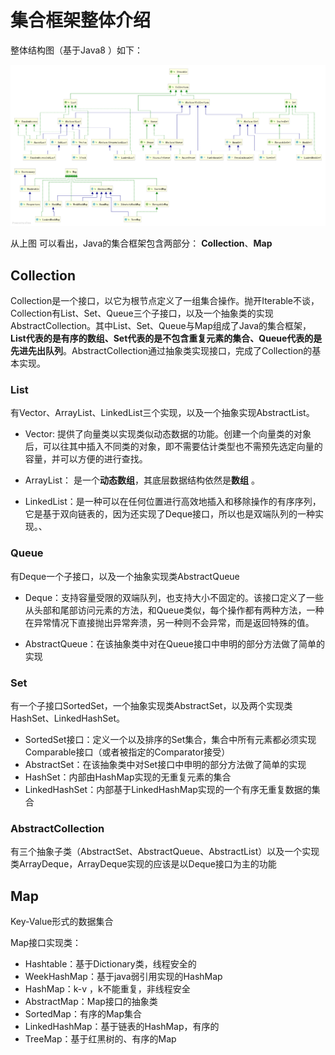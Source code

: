 # 集合框架整体介绍

整体结构图（基于Java8 ）如下：

![整体架构图](notes/se/collection/UtilCollection.png)

从上图 可以看出，Java的集合框架包含两部分： **Collection**、**Map**

## Collection

Collection是一个接口，以它为根节点定义了一组集合操作。抛开Iterable不谈，Collection有List、Set、Queue三个子接口，以及一个抽象类的实现AbstractCollection。其中List、Set、Queue与Map组成了Java的集合框架，**List代表的是有序的数组、Set代表的是不包含重复元素的集合、Queue代表的是先进先出队列**。AbstractCollection通过抽象类实现接口，完成了Collection的基本实现。 

### List

有Vector、ArrayList、LinkedList三个实现，以及一个抽象实现AbstractList。

- Vector: 提供了向量类以实现类似动态数据的功能。创建一个向量类的对象后，可以往其中插入不同类的对象，即不需要估计类型也不需预先选定向量的容量，并可以方便的进行查找。

- ArrayList： 是一个**动态数组**，其底层数据结构依然是**数组** 。

- LinkedList：是一种可以在任何位置进行高效地插入和移除操作的有序序列，它是基于双向链表的，因为还实现了Deque接口，所以也是双端队列的一种实现。、

### Queue

有Deque一个子接口，以及一个抽象实现类AbstractQueue

- Deque：支持容量受限的双端队列，也支持大小不固定的。该接口定义了一些从头部和尾部访问元素的方法，和Queue类似，每个操作都有两种方法，一种在异常情况下直接抛出异常奔溃，另一种则不会异常，而是返回特殊的值。

- AbstractQueue：在该抽象类中对在Queue接口中申明的部分方法做了简单的实现

### Set

有一个子接口SortedSet，一个抽象实现类AbstractSet，以及两个实现类HashSet、LinkedHashSet。

- SortedSet接口：定义一个以及排序的Set集合，集合中所有元素都必须实现Comparable接口（或者被指定的Comparator接受）
- AbstractSet：在该抽象类中对Set接口中申明的部分方法做了简单的实现
- HashSet：内部由HashMap实现的无重复元素的集合
- LinkedHashSet：内部基于LinkedHashMap实现的一个有序无重复数据的集合
### AbstractCollection

有三个抽象子类（AbstractSet、AbstractQueue、AbstractList）以及一个实现类ArrayDeque，ArrayDeque实现的应该是以Deque接口为主的功能

## Map

Key-Value形式的数据集合

Map接口实现类：

- Hashtable：基于Dictionary类，线程安全的
- WeekHashMap：基于java弱引用实现的HashMap
- HashMap：k-v ，k不能重复，非线程安全
- AbstractMap：Map接口的抽象类
- SortedMap：有序的Map集合
- LinkedHashMap：基于链表的HashMap，有序的
- TreeMap：基于红黑树的、有序的Map